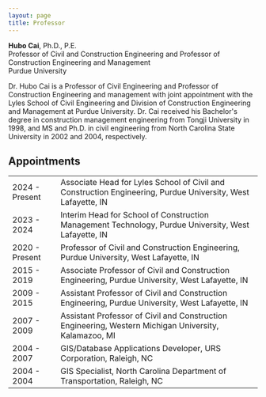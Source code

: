 ```yaml
---
layout: page
title: Professor
---
```


<!--
<img src="https://github.com/purdue-hubocai-lciii/purdue-hubocai-lciii.github.io/blob/master/_images/professorCai.png" alt="Professor Hubo Cai">
-->

**Hubo Cai**, Ph.D., P.E.<br>
Professor of Civil and Construction Engineering and Professor of Construction Engineering and Management<br>
​Purdue University<br>

Dr. Hubo Cai is a Professor of Civil Engineering and Professor of Construction Engineering and management with joint appointment with the Lyles School of Civil Engineering and Division of Construction Engineering and Management at Purdue University. Dr. Cai received his Bachelor's degree in construction management engineering from Tongji University in 1998, and MS and Ph.D. in civil engineering from North Carolina State University in 2002 and 2004, respectively.<br>

## Appointments

<table>
  <tr>
    <td>2024 - Present</td>
    <td>Associate Head for Lyles School of Civil and Construction Engineering, Purdue University, West Lafayette, IN</td>
  </tr>
  <tr>
    <td>2023 - 2024</td>
    <td>Interim Head for School of Construction Management Technology, Purdue University, West Lafayette, IN</td>
  </tr>
  <tr>
    <td>2020 - Present</td>
    <td>Professor of Civil and Construction Engineering, Purdue University, West Lafayette, IN</td>
  </tr>
  <tr>
    <td>2015 - 2019</td>
    <td>Associate Professor of Civil and Construction Engineering, Purdue University, West Lafayette, IN</td>
  </tr>
  <tr>
    <td>2009 - 2015</td>
    <td>Assistant Professor of Civil and Construction Engineering, Purdue University, West Lafayette, IN</td>
  </tr>
  <tr>
    <td>2007 - 2009</td>
    <td>Assistant Professor of Civil and Construction Engineering, Western Michigan University, Kalamazoo, MI</td>
  </tr>
  <tr>
    <td>2004 - 2007</td>
    <td>GIS/Database Applications Developer, URS Corporation, Raleigh, NC</td>
  </tr>
  <tr>
    <td>2004 - 2004</td>
    <td>GIS Specialist, North Carolina Department of Transportation, Raleigh, NC</td>
  </tr>
</table>

